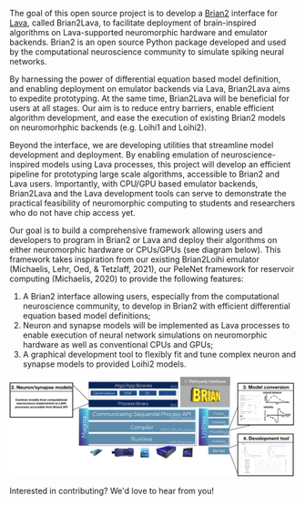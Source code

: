 The goal of this open source project is to develop a [Brian2](https://brian2.readthedocs.io/) interface for [Lava](https://lava-nc.org/), called Brian2Lava, to facilitate deployment of brain-inspired algorithms on Lava-supported neuromorphic hardware and emulator backends. Brian2 is an open source Python package developed and used by the computational neuroscience community to simulate spiking neural networks. 

By harnessing the power of differential equation based model definition, and enabling deployment on emulator backends via Lava, Brian2Lava aims to expedite prototyping. At the same time, Brian2Lava will be beneficial for users at all stages. Our aim is to reduce entry barriers, enable efficient algorithm development, and ease the execution of existing Brian2 models on neuromorhphic backends (e.g. Loihi1 and Loihi2).

Beyond the interface, we are developing utilities that streamline model development and deployment. By enabling emulation of neuroscience-inspired models using Lava processes, this project will develop an efficient pipeline for prototyping large scale algorithms, accessible to Brian2 and Lava users. Importantly, with CPU/GPU based emulator backends, Brian2Lava and the Lava development tools can serve to demonstrate the practical feasibility of neuromorphic computing to students and researchers who do not have chip access yet.

Our goal is to build a comprehensive framework allowing users and developers to program in Brian2 or Lava and deploy their algorithms on either neuromorphic hardware or CPUs/GPUs (see diagram below). This framework takes inspiration from our existing Brian2Loihi emulator (Michaelis, Lehr, Oed, & Tetzlaff, 2021), our PeleNet framework for reservoir computing (Michaelis, 2020) to provide the following features:

1. A Brian2 interface allowing users, especially from the computational neuroscience community, to develop in Brian2 with efficient differential equation based model definitions;
2. Neuron and synapse models will be implemented as Lava processes to enable execution of neural network simulations on neuromorphic hardware as well as conventional CPUs and GPUs;
3. A graphical development tool to flexibly fit and tune complex neuron and synapse models to provided Loihi2 models.

<img src="brian2lava.png" width="500" />

Interested in contributing? We'd love to hear from you!
